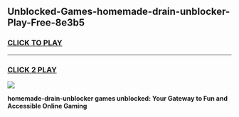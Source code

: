 
## Unblocked-Games-homemade-drain-unblocker-Play-Free-8e3b5
<h3>
<a href="https://premium76.site?title=homemade-drain-unblocker&ref=12A">CLICK TO PLAY</a></h3>
<hr>

<h3>
<a href="https://premium76.site?title=homemade-drain-unblocker&ref=12A">CLICK 2 PLAY</a>
  
</h3>

<a href="https://premium76.site?title=homemade-drain-unblocker&ref=12A"><img src="https://clearcache.store/games.png"></a>


**homemade-drain-unblocker games unblocked: Your Gateway to Fun and Accessible Online Gaming**
